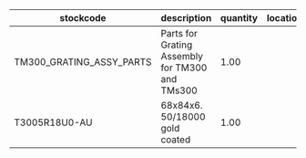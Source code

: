 |stockcode|description|quantity|location|
|---------|-----------|--------|--------|
|TM300_GRATING_ASSY_PARTS|Parts for Grating Assembly for TM300 and TMs300|1.00||
|T3005R18U0-AU|68x84x6. 50/18000 gold coated|1.00||
